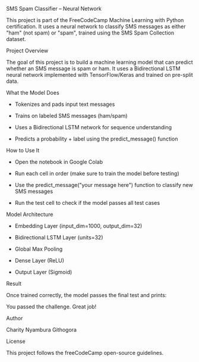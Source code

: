 SMS Spam Classifier – Neural Network

This project is part of the FreeCodeCamp Machine Learning with Python certification. It uses a neural network to classify SMS messages as either "ham" (not spam) or "spam", trained using the SMS Spam Collection dataset.



Project Overview

The goal of this project is to build a machine learning model that can predict whether an SMS message is spam or ham. It uses a Bidirectional LSTM neural network implemented with TensorFlow/Keras and trained on pre-split data.



What the Model Does

- Tokenizes and pads input text messages

- Trains on labeled SMS messages (ham/spam)

- Uses a Bidirectional LSTM network for sequence understanding

- Predicts a probability + label using the predict_message() function



How to Use It

- Open the notebook in Google Colab

- Run each cell in order (make sure to train the model before testing)

- Use the predict_message("your message here") function to classify new SMS messages

- Run the test cell to check if the model passes all test cases



Model Architecture

- Embedding Layer (input_dim=1000, output_dim=32)

- Bidirectional LSTM Layer (units=32)

- Global Max Pooling

- Dense Layer (ReLU)

- Output Layer (Sigmoid)



Result

Once trained correctly, the model passes the final test and prints:

You passed the challenge. Great job!



Author

Charity Nyambura Githogora



License

This project follows the freeCodeCamp open-source guidelines.

